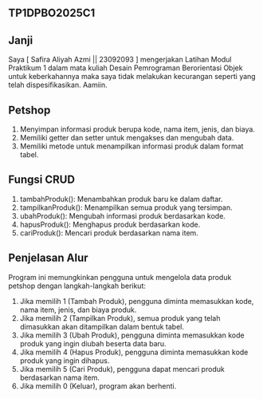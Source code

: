 ## TP1DPBO2025C1

## Janji
Saya [ Safira Aliyah Azmi || 23092093 ] mengerjakan Latihan Modul Praktikum 1 dalam mata kuliah Desain Pemrograman Berorientasi Objek untuk keberkahannya maka saya tidak melakukan kecurangan seperti yang telah dispesifikasikan. Aamiin.

## Petshop
1. Menyimpan informasi produk berupa kode, nama item, jenis, dan biaya.
2. Memiliki getter dan setter untuk mengakses dan mengubah data.
3. Memiliki metode untuk menampilkan informasi produk dalam format tabel.

## Fungsi CRUD
1. tambahProduk(): Menambahkan produk baru ke dalam daftar.
2. tampilkanProduk(): Menampilkan semua produk yang tersimpan.
3. ubahProduk(): Mengubah informasi produk berdasarkan kode.
4. hapusProduk(): Menghapus produk berdasarkan kode.
5. cariProduk(): Mencari produk berdasarkan nama item.

## Penjelasan Alur
Program ini memungkinkan pengguna untuk mengelola data produk petshop dengan langkah-langkah berikut:
1. Jika memilih 1 (Tambah Produk), pengguna diminta memasukkan kode, nama item, jenis, dan biaya produk.
2. Jika memilih 2 (Tampilkan Produk), semua produk yang telah dimasukkan akan ditampilkan dalam bentuk tabel.
3. Jika memilih 3 (Ubah Produk), pengguna diminta memasukkan kode produk yang ingin diubah beserta data baru.
4. Jika memilih 4 (Hapus Produk), pengguna diminta memasukkan kode produk yang ingin dihapus.
5. Jika memilih 5 (Cari Produk), pengguna dapat mencari produk berdasarkan nama item.
6. Jika memilih 0 (Keluar), program akan berhenti.
